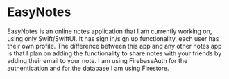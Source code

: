# EasyNotes

EasyNotes is an online notes application that I am currently working on, using only Swift/SwiftUI. It has sign in/sign up functionality, each user has their own profile. The difference between this app and any other notes app is that I plan on adding the functionality to share notes with your friends by adding their email to your note. I am using FirebaseAuth for the authentication and for the database I am using Firestore. 

